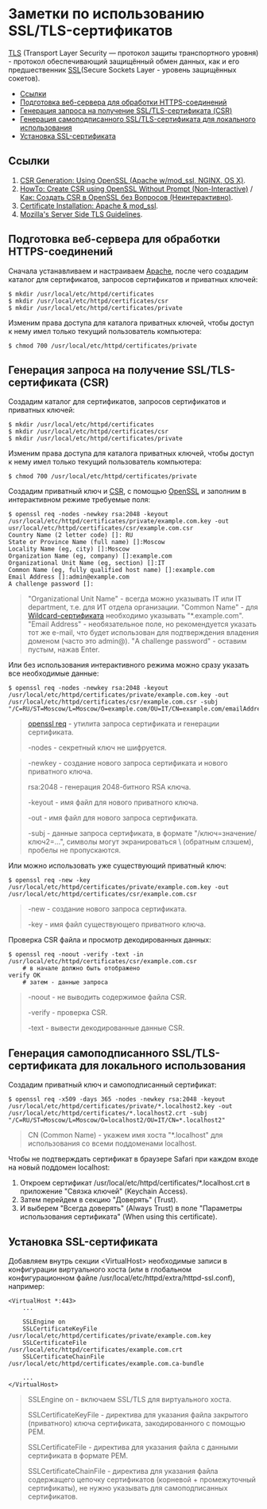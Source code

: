 # Заметки по использованию SSL/TLS-сертификатов

[TLS](https://ru.wikipedia.org/wiki/TLS) (Transport Layer Security — протокол защиты транспортного уровня) - протокол обеспечивающий защищённый обмен данных, как и его предшественник [SSL](https://ru.wikipedia.org/wiki/SSL)(Secure Sockets Layer - уровень защищённых cокетов).

<!--ts-->
  * [Ссылки](#ссылки)
  * [Подготовка веб-сервера для обработки HTTPS-соединений](#подготовка-веб-сервера-для-обработки-https-соединений)
  * [Генерация запроса на получение SSL/TLS-сертификата (CSR)](#генерация-запроса-на-получение-ssltls-сертификата-csr)
  * [Генерация самоподписанного SSL/TLS-сертификата для локального использования](#генерация-самоподписанного-ssltls-сертификата-для-локального-использования)
  * [Установка SSL-сертификата](#установка-ssl-сертификата)

<!-- Added by: grisha_k, at:  -->

<!--te-->

## Ссылки

1. [CSR Generation: Using OpenSSL (Apache w/mod_ssl, NGINX, OS X)](https://support.comodo.com/index.php?/comodo/Knowledgebase/Article/View/1/66/).
2. [HowTo: Create CSR using OpenSSL Without Prompt (Non-Interactive)](https://www.shellhacks.com/create-csr-openssl-without-prompt-non-interactive/) / [Как: Создать CSR в OpenSSL без Вопросов (Неинтерактивно)](https://www.shellhacks.com/ru/create-csr-openssl-without-prompt-non-interactive/).
3. [Certificate Installation: Apache & mod_ssl](https://support.comodo.com/index.php?/comodo/Knowledgebase/Article/View/637/66/).
4. [Mozilla's Server Side TLS Guidelines](https://wiki.mozilla.org/Security/Server_Side_TLS).

## Подготовка веб-сервера для обработки HTTPS-соединений

Сначала устанавливаем и настраиваем [Apache](../Apache/readme.md), после чего создадим каталог для сертификатов, запросов сертификатов и приватных ключей:

	$ mkdir /usr/local/etc/httpd/certificates
	$ mkdir /usr/local/etc/httpd/certificates/csr
	$ mkdir /usr/local/etc/httpd/certificates/private

Изменим права доступа для каталога приватных ключей, чтобы доступ к нему имел только текущий пользователь компьютера:

	$ chmod 700 /usr/local/etc/httpd/certificates/private
	
## Генерация запроса на получение SSL/TLS-сертификата (CSR)

Создадим каталог для сертификатов, запросов сертификатов и приватных ключей:

	$ mkdir /usr/local/etc/httpd/certificates
	$ mkdir /usr/local/etc/httpd/certificates/csr
	$ mkdir /usr/local/etc/httpd/certificates/private

Изменим права доступа для каталога приватных ключей, чтобы доступ к нему имел только текущий пользователь компьютера:

	$ chmod 700 /usr/local/etc/httpd/certificates/private

Создадим приватный ключ и [CSR](https://en.wikipedia.org/wiki/Certificate_signing_request), с помощью [OpenSSL](https://ru.wikipedia.org/wiki/OpenSSL) и заполним в интерактивном режиме требуемые поля:
	
	$ openssl req -nodes -newkey rsa:2048 -keyout /usr/local/etc/httpd/certificates/private/example.com.key -out usr/local/etc/httpd/certificates/csr/example.com.csr
	Country Name (2 letter code) []: RU
	State or Province Name (full name) []:Moscow
	Locality Name (eg, city) []:Moscow
	Organization Name (eg, company) []:example.com
	Organizational Unit Name (eg, section) []:IT
	Common Name (eg, fully qualified host name) []:example.com
	Email Address []:admin@example.com
	A challenge password []:

> "Organizational Unit Name" - всегда можно указывать IT или IT department, т.е. для ИТ отдела организации.
> "Common Name" - для [Wildcard-сертификата](https://ru.wikipedia.org/wiki/Wildcard-сертификат) необходимо указывать "*.example.com".
> "Email Address" - необязательное поле, но рекомендуется указать тот же e-mail, что будет использован для подтверждения владения доменом (часто это admin@).
> "A challenge password" - оставим пустым, нажав Enter.

Или без использования интерактивного режима можно сразу указать все необходимые данные:
	
	$ openssl req -nodes -newkey rsa:2048 -keyout /usr/local/etc/httpd/certificates/private/example.com.key -out /usr/local/etc/httpd/certificates/csr/example.com.csr -subj "/C=RU/ST=Moscow/L=Moscow/O=example.com/OU=IT/CN=example.com/emailAddress=admin@example.com" 
	
> [openssl req](https://www.openssl.org/docs/man1.0.2/apps/openssl-req.html)	- утилита запроса сертификата и генерации сертификата.
> 
> -nodes - секретный ключ не шифруется.

> -newkey	- создание нового запроса сертификата и нового приватного ключа.
> 
> rsa:2048 - генерация 2048-битного RSA ключа.
> 
> -keyout	- имя файл для нового приватного ключа.
> 
> -out	- имя файл для нового запроса сертификата.
> 
> -subj - данные запроса сертификата, в формате "/ключ=значение/ключ2=...", символы могут экранироваться \ (обратным слэшем), пробелы не пропускаются.
	
Или можно использовать уже существующий приватный ключ:

	$ openssl req -new -key /usr/local/etc/httpd/certificates/private/example.com.key -out /usr/local/etc/httpd/certificates/csr/example.com.csr
	
> -new	- создание нового запроса сертификата.
> 
> -key	- имя файл существующего приватного ключа.
	
Проверка CSR файла и просмотр декодированных данных:
	
	$ openssl req -noout -verify -text -in /usr/local/etc/httpd/certificates/csr/example.com.csr
		# в начале должно быть отображено
	verify OK
		# затем - данные запроса

> -noout - не выводить содержимое файла CSR.
> 
> -verify - проверка CSR.
> 
> -text - вывести декодированные данные CSR.

## Генерация самоподписанного SSL/TLS-сертификата для локального использования

Создадим приватный ключ и самоподписанный сертификат:

	$ openssl req -x509 -days 365 -nodes -newkey rsa:2048 -keyout /usr/local/etc/httpd/certificates/private/*.localhost2.key -out /usr/local/etc/httpd/certificates/*.localhost2.crt -subj "/C=RU/ST=Moscow/L=Moscow/O=localhost2/OU=IT/CN=*.localhost2"

> CN (Common Name) - укажем имя хоста "\*.localhost" для использования со всеми поддоменами localhost.

Чтобы не подтверждать сертификат в браузере Safari при каждом входе на новый поддомен localhost:

1. Откроем сертификат /usr/local/etc/httpd/certificates/*.localhost.crt в приложение "Связка ключей" (Keychain Access).
2. Затем перейдем в секцию "Доверять" (Trust).
3. И выберем "Всегда доверять" (Always Trust) в поле "Параметры использования сертификата" (When using this certificate).

## Установка SSL-сертификата

Добавляем внутрь секции \<VirtualHost\> необходимые записи в конфигурации виртуального хоста (или в глобальном конфигурационном файле /usr/local/etc/httpd/extra/httpd-ssl.conf), например:

	<VirtualHost *:443>
		...
	    
	    SSLEngine on    
	    SSLCertificateKeyFile /usr/local/etc/httpd/certificates/private/example.com.key
	    SSLCertificateFile /usr/local/etc/httpd/certificates/example.com.crt
	    SSLCertificateChainFile /usr/local/etc/httpd/certificates/example.com.ca-bundle
	    
	    ...
	</VirtualHost>
	
> SSLEngine on - включаем SSL/TLS для виртуального хоста.
> 
> SSLCertificateKeyFile - директива для указания файла закрытого (приватного) ключа сертификата, закодированного с помощью PEM.
> 
> SSLCertificateFile - директива для указания файла с данными сертификата в формате PEM.
> 
> SSLCertificateChainFile - директива для указания файла содержащего цепочку сертификатов (корневой + промежуточный сертификаты), не нужно указывать для самоподписанных сертификатов.